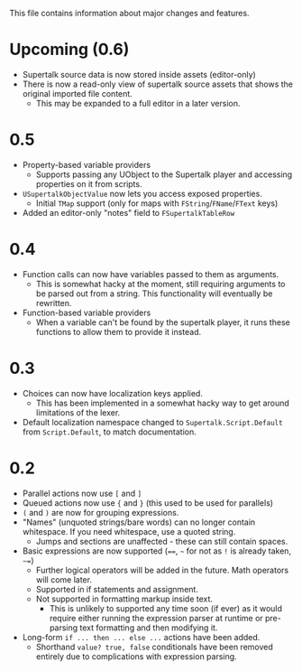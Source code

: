 This file contains information about major changes and features.

# Upcoming (0.6)

* Supertalk source data is now stored inside assets (editor-only)
* There is now a read-only view of supertalk source assets that shows the original imported file content.
  * This may be expanded to a full editor in a later version.

# 0.5

* Property-based variable providers
  * Supports passing any UObject to the Supertalk player and accessing properties on it from scripts.
* `USupertalkObjectValue` now lets you access exposed properties.
  * Initial `TMap` support (only for maps with `FString`/`FName`/`FText` keys)
* Added an editor-only "notes" field to `FSupertalkTableRow`

# 0.4

* Function calls can now have variables passed to them as arguments.
  * This is somewhat hacky at the moment, still requiring arguments to be parsed out from a string. This functionality will eventually be rewritten.
* Function-based variable providers
  * When a variable can't be found by the supertalk player, it runs these functions to allow them to provide it instead.

# 0.3

* Choices can now have localization keys applied.
  * This has been implemented in a somewhat hacky way to get around limitations of the lexer.
* Default localization namespace changed to `Supertalk.Script.Default` from `Script.Default`, to match documentation.

# 0.2

* Parallel actions now use `[` and `]`
* Queued actions now use `{` and `}` (this used to be used for parallels)
* `(` and `)` are now for grouping expressions.
* "Names" (unquoted strings/bare words) can no longer contain whitespace. If you need whitespace, use a quoted
  string.
  * Jumps and sections are unaffected - these can still contain spaces. 
* Basic expressions are now supported (`==`, `~` for not as `!` is already taken, `~=`)
  * Further logical operators will be added in the future. Math operators will come later.
  * Supported in if statements and assignment.
  * Not supported in formatting markup inside text.
    * This is unlikely to supported any time soon (if ever) as it would require either running the expression parser at
      runtime or pre-parsing text formatting and then modifying it.
* Long-form `if ... then ... else ...` actions have been added.
  * Shorthand `value? true, false` conditionals have been removed entirely due to complications with expression parsing.